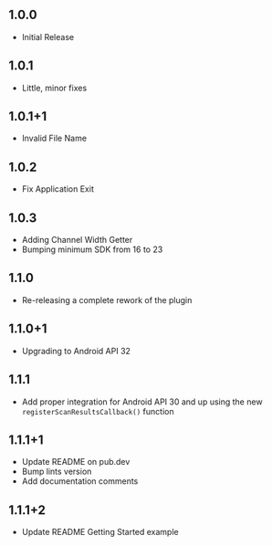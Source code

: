 ## 1.0.0

* Initial Release

## 1.0.1

* Little, minor fixes

## 1.0.1+1

* Invalid File Name

## 1.0.2

* Fix Application Exit

## 1.0.3

* Adding Channel Width Getter
* Bumping minimum SDK from 16 to 23

## 1.1.0

* Re-releasing a complete rework of the plugin

## 1.1.0+1

* Upgrading to Android API 32

## 1.1.1

* Add proper integration for Android API 30 and up using the new ```registerScanResultsCallback()``` function

## 1.1.1+1

* Update README on pub.dev
* Bump lints version
* Add documentation comments

## 1.1.1+2

* Update README Getting Started example